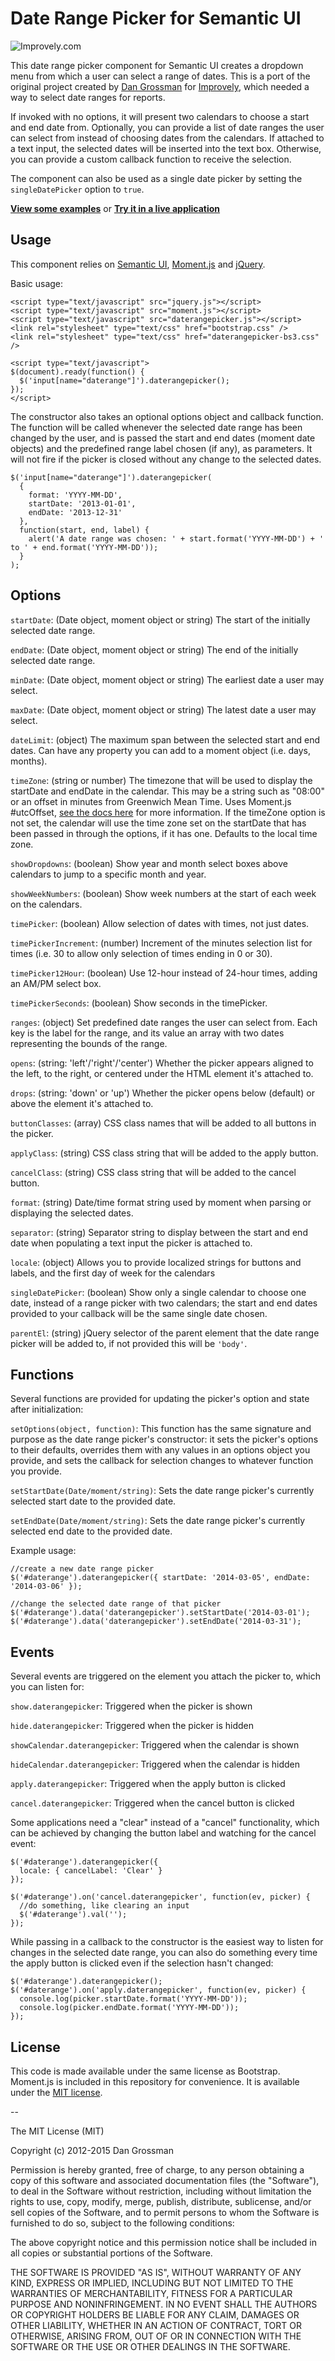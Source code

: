 # Date Range Picker for Semantic UI

![Improvely.com](http://i.imgur.com/LbAMf3D.png)

This date range picker component for Semantic UI creates a dropdown menu from
which a user can select a range of dates. This is a port of the original project
created by [Dan Grossman](http://www.dangrossman.info/) for
[Improvely](http://www.improvely.com), which needed a way to select date ranges
for reports.

If invoked with no options, it will present two calendars to choose a start
and end date from. Optionally, you can provide a list of date ranges the user
can select from instead of choosing dates from the calendars. If attached to a
text input, the selected dates will be inserted into the text box. Otherwise,
you can provide a custom callback function to receive the selection.

The component can also be used as a single date picker by setting the
`singleDatePicker` option to `true`.

**[View some examples](http://www.daterangepicker.com/)** or
**[Try it in a live application](https://awio.iljmp.com/5/drpdemogh)**

## Usage

This component relies on [Semantic UI](http://semantic-ui.com/),
[Moment.js](http://momentjs.com/) and [jQuery](http://jquery.com/).

Basic usage:

```
<script type="text/javascript" src="jquery.js"></script>
<script type="text/javascript" src="moment.js"></script>
<script type="text/javascript" src="daterangepicker.js"></script>
<link rel="stylesheet" type="text/css" href="bootstrap.css" />
<link rel="stylesheet" type="text/css" href="daterangepicker-bs3.css" />

<script type="text/javascript">
$(document).ready(function() {
  $('input[name="daterange"]').daterangepicker();
});
</script>
```

The constructor also takes an optional options object and callback function.
The function will be called whenever the selected date range has been changed by
the user, and is passed the start and end dates (moment date objects) and the
predefined range label chosen (if any), as parameters. It will not fire if the
picker is closed without any change to the selected dates.

````
$('input[name="daterange"]').daterangepicker(
  {
    format: 'YYYY-MM-DD',
    startDate: '2013-01-01',
    endDate: '2013-12-31'
  },
  function(start, end, label) {
    alert('A date range was chosen: ' + start.format('YYYY-MM-DD') + ' to ' + end.format('YYYY-MM-DD'));
  }
);
````

## Options

`startDate`: (Date object, moment object or string) The start of the initially
selected date range.

`endDate`: (Date object, moment object or string) The end of the initially
selected date range.

`minDate`: (Date object, moment object or string) The earliest date a user may
select.

`maxDate`: (Date object, moment object or string) The latest date a user may
select.

`dateLimit`: (object) The maximum span between the selected start and end dates.
Can have any property you can add to a moment object (i.e. days, months).

`timeZone`: (string or number) The timezone that will be used to display the
startDate and endDate in the calendar. This may be a string such as "08:00" or
an offset in minutes from Greenwich Mean Time. Uses Moment.js #utcOffset,
[see the docs here](http://momentjs.com/docs/#/manipulating/utc-offset/) for
more information. If the timeZone option is not set, the calendar will use the
time zone set on the startDate that has been passed in through the options, if
it has one. Defaults to the local time zone.

`showDropdowns`: (boolean) Show year and month select boxes above calendars to
jump to a specific month and year.

`showWeekNumbers`: (boolean) Show week numbers at the start of each week on the
calendars.

`timePicker`: (boolean) Allow selection of dates with times, not just dates.

`timePickerIncrement`: (number) Increment of the minutes selection list for
times (i.e. 30 to allow only selection of times ending in 0 or 30).

`timePicker12Hour`: (boolean) Use 12-hour instead of 24-hour times, adding an
AM/PM select box.

`timePickerSeconds`: (boolean) Show seconds in the timePicker.

`ranges`: (object) Set predefined date ranges the user can select from. Each key
is the label for the range, and its value an array with two dates representing
the bounds of the range.

`opens`: (string: 'left'/'right'/'center') Whether the picker appears aligned to
the left, to the right, or centered under the HTML element it's attached to.

`drops`: (string: 'down' or 'up') Whether the picker opens below (default) or
above the element it's attached to.

`buttonClasses`: (array) CSS class names that will be added to all buttons in
the picker.

`applyClass`: (string) CSS class string that will be added to the apply button.

`cancelClass`: (string) CSS class string that will be added to the cancel
button.

`format`: (string) Date/time format string used by moment when parsing or
displaying the selected dates.

`separator`: (string) Separator string to display between the start and end date
when populating a text input the picker is attached to.

`locale`: (object) Allows you to provide localized strings for buttons and
labels, and the first day of week for the calendars

`singleDatePicker`: (boolean) Show only a single calendar to choose one date,
instead of a range picker with two calendars; the start and end dates provided
to your callback will be the same single date chosen.

`parentEl`: (string) jQuery selector of the parent element that the date range
picker will be added to, if not provided this will be `'body'`.

## Functions

Several functions are provided for updating the picker's option and state after
initialization:

`setOptions(object, function)`: This function has the same signature and purpose
as the date range picker's constructor: it sets the picker's options to their
defaults, overrides them with any values in an options object you provide, and
sets the callback for selection changes to whatever function you provide.

`setStartDate(Date/moment/string)`: Sets the date range picker's currently
selected start date to the provided date.

`setEndDate(Date/moment/string)`: Sets the date range picker's currently
selected end date to the provided date.

Example usage:

````
//create a new date range picker
$('#daterange').daterangepicker({ startDate: '2014-03-05', endDate: '2014-03-06' });

//change the selected date range of that picker
$('#daterange').data('daterangepicker').setStartDate('2014-03-01');
$('#daterange').data('daterangepicker').setEndDate('2014-03-31');
````

## Events

Several events are triggered on the element you attach the picker to, which you
can listen for:

`show.daterangepicker`: Triggered when the picker is shown

`hide.daterangepicker`: Triggered when the picker is hidden

`showCalendar.daterangepicker`: Triggered when the calendar is shown

`hideCalendar.daterangepicker`: Triggered when the calendar is hidden

`apply.daterangepicker`: Triggered when the apply button is clicked

`cancel.daterangepicker`: Triggered when the cancel button is clicked

Some applications need a "clear" instead of a "cancel" functionality, which can
be achieved by changing the button label and watching for the cancel event:

````
$('#daterange').daterangepicker({
  locale: { cancelLabel: 'Clear' }  
});

$('#daterange').on('cancel.daterangepicker', function(ev, picker) {
  //do something, like clearing an input
  $('#daterange').val('');
});
````

While passing in a callback to the constructor is the easiest way to listen for
changes in the selected date range, you can also do something every time the
apply button is clicked even if the selection hasn't changed:

````
$('#daterange').daterangepicker();
$('#daterange').on('apply.daterangepicker', function(ev, picker) {
  console.log(picker.startDate.format('YYYY-MM-DD'));
  console.log(picker.endDate.format('YYYY-MM-DD'));
});
````

## License

This code is made available under the same license as Bootstrap. Moment.js is
included in this repository for convenience. It is available under the
[MIT license](http://www.opensource.org/licenses/mit-license.php).

--

The MIT License (MIT)

Copyright (c) 2012-2015 Dan Grossman

Permission is hereby granted, free of charge, to any person obtaining a copy
of this software and associated documentation files (the "Software"), to deal
in the Software without restriction, including without limitation the rights
to use, copy, modify, merge, publish, distribute, sublicense, and/or sell
copies of the Software, and to permit persons to whom the Software is
furnished to do so, subject to the following conditions:

The above copyright notice and this permission notice shall be included in
all copies or substantial portions of the Software.

THE SOFTWARE IS PROVIDED "AS IS", WITHOUT WARRANTY OF ANY KIND, EXPRESS OR
IMPLIED, INCLUDING BUT NOT LIMITED TO THE WARRANTIES OF MERCHANTABILITY,
FITNESS FOR A PARTICULAR PURPOSE AND NONINFRINGEMENT. IN NO EVENT SHALL THE
AUTHORS OR COPYRIGHT HOLDERS BE LIABLE FOR ANY CLAIM, DAMAGES OR OTHER
LIABILITY, WHETHER IN AN ACTION OF CONTRACT, TORT OR OTHERWISE, ARISING FROM,
OUT OF OR IN CONNECTION WITH THE SOFTWARE OR THE USE OR OTHER DEALINGS IN
THE SOFTWARE.
